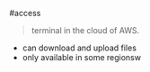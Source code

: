 #access
>  terminal in the cloud of AWS.
- can download and upload files
- only available in some regionsw